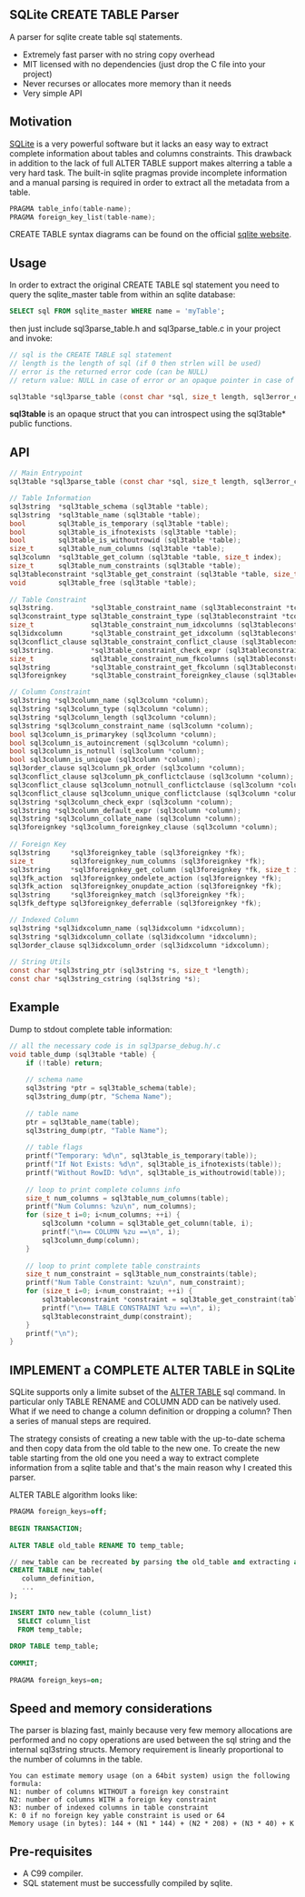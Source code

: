 ## SQLite CREATE TABLE Parser
A parser for sqlite create table sql statements.

* Extremely fast parser with no string copy overhead
* MIT licensed with no dependencies (just drop the C file into your project)
* Never recurses or allocates more memory than it needs
* Very simple API 

## Motivation
[SQLite](https://www.sqlite.org/) is a very powerful software but it lacks an easy way to extract complete information about tables and columns constraints. This drawback in addition to the lack of full ALTER TABLE support makes alterring a table a very hard task. The built-in sqlite pragmas provide incomplete information and a manual parsing is required in order to extract all the metadata from a table.
```c
PRAGMA table_info(table-name);  
PRAGMA foreign_key_list(table-name);
```
CREATE TABLE syntax diagrams can be found on the official [sqlite website](https://www.sqlite.org/lang_createtable.html).


## Usage
In order to extract the original CREATE TABLE sql statement you need to query the sqlite_master table from within an sqlite database:
```sql
SELECT sql FROM sqlite_master WHERE name = 'myTable';
```

then just include sql3parse_table.h and sql3parse_table.c in your project and invoke:
```c
// sql is the CREATE TABLE sql statement
// length is the length of sql (if 0 then strlen will be used)
// error is the returned error code (can be NULL)
// return value: NULL in case of error or an opaque pointer in case of success

sql3table *sql3parse_table (const char *sql, size_t length, sql3error_code *error);
```
**sql3table** is an opaque struct that you can introspect using the sql3table* public functions.

## API
```c
// Main Entrypoint
sql3table *sql3parse_table (const char *sql, size_t length, sql3error_code *error);

// Table Information
sql3string  *sql3table_schema (sql3table *table);
sql3string  *sql3table_name (sql3table *table);
bool        sql3table_is_temporary (sql3table *table);
bool        sql3table_is_ifnotexists (sql3table *table);
bool        sql3table_is_withoutrowid (sql3table *table);
size_t      sql3table_num_columns (sql3table *table);
sql3column  *sql3table_get_column (sql3table *table, size_t index);
size_t      sql3table_num_constraints (sql3table *table);
sql3tableconstraint *sql3table_get_constraint (sql3table *table, size_t index);
void        sql3table_free (sql3table *table);
	
// Table Constraint
sql3string.         *sql3table_constraint_name (sql3tableconstraint *tconstraint);
sql3constraint_type sql3table_constraint_type (sql3tableconstraint *tconstraint);
size_t              sql3table_constraint_num_idxcolumns (sql3tableconstraint *tconstraint);
sql3idxcolumn       *sql3table_constraint_get_idxcolumn (sql3tableconstraint *tconstraint, size_t index);
sql3conflict_clause sql3table_constraint_conflict_clause (sql3tableconstraint *tconstraint);
sql3string.         *sql3table_constraint_check_expr (sql3tableconstraint *tconstraint);
size_t              sql3table_constraint_num_fkcolumns (sql3tableconstraint *tconstraint);
sql3string          *sql3table_constraint_get_fkcolumn (sql3tableconstraint *tconstraint, size_t index);
sql3foreignkey      *sql3table_constraint_foreignkey_clause (sql3tableconstraint *tconstraint);

// Column Constraint
sql3string *sql3column_name (sql3column *column);
sql3string *sql3column_type (sql3column *column);
sql3string *sql3column_length (sql3column *column);
sql3string *sql3column_constraint_name (sql3column *column);
bool sql3column_is_primarykey (sql3column *column);
bool sql3column_is_autoincrement (sql3column *column);
bool sql3column_is_notnull (sql3column *column);
bool sql3column_is_unique (sql3column *column);
sql3order_clause sql3column_pk_order (sql3column *column);
sql3conflict_clause sql3column_pk_conflictclause (sql3column *column);
sql3conflict_clause sql3column_notnull_conflictclause (sql3column *column);
sql3conflict_clause sql3column_unique_conflictclause (sql3column *column);
sql3string *sql3column_check_expr (sql3column *column);
sql3string *sql3column_default_expr (sql3column *column);
sql3string *sql3column_collate_name (sql3column *column);
sql3foreignkey *sql3column_foreignkey_clause (sql3column *column);
	
// Foreign Key
sql3string     *sql3foreignkey_table (sql3foreignkey *fk);
size_t         sql3foreignkey_num_columns (sql3foreignkey *fk);
sql3string     *sql3foreignkey_get_column (sql3foreignkey *fk, size_t index);
sql3fk_action  sql3foreignkey_ondelete_action (sql3foreignkey *fk);
sql3fk_action  sql3foreignkey_onupdate_action (sql3foreignkey *fk);
sql3string     *sql3foreignkey_match (sql3foreignkey *fk);
sql3fk_deftype sql3foreignkey_deferrable (sql3foreignkey *fk);

// Indexed Column
sql3string *sql3idxcolumn_name (sql3idxcolumn *idxcolumn);
sql3string *sql3idxcolumn_collate (sql3idxcolumn *idxcolumn);
sql3order_clause sql3idxcolumn_order (sql3idxcolumn *idxcolumn);
	
// String Utils
const char *sql3string_ptr (sql3string *s, size_t *length);
const char *sql3string_cstring (sql3string *s);
```

## Example
Dump to stdout complete table information:
```c
// all the necessary code is in sql3parse_debug.h/.c
void table_dump (sql3table *table) {
    if (!table) return;
    
    // schema name
    sql3string *ptr = sql3table_schema(table);
    sql3string_dump(ptr, "Schema Name");
    
    // table name
    ptr = sql3table_name(table);
    sql3string_dump(ptr, "Table Name");
    
    // table flags
    printf("Temporary: %d\n", sql3table_is_temporary(table));
    printf("If Not Exists: %d\n", sql3table_is_ifnotexists(table));
    printf("Without RowID: %d\n", sql3table_is_withoutrowid(table));
    
    // loop to print complete columns info
    size_t num_columns = sql3table_num_columns(table);
    printf("Num Columns: %zu\n", num_columns);
    for (size_t i=0; i<num_columns; ++i) {
        sql3column *column = sql3table_get_column(table, i);
        printf("\n== COLUMN %zu ==\n", i);
        sql3column_dump(column);
    }
    
    // loop to print complete table constraints
    size_t num_constraint = sql3table_num_constraints(table);
    printf("Num Table Constraint: %zu\n", num_constraint);
    for (size_t i=0; i<num_constraint; ++i) {
        sql3tableconstraint *constraint = sql3table_get_constraint(table, i);
        printf("\n== TABLE CONSTRAINT %zu ==\n", i);
        sql3tableconstraint_dump(constraint);
    }
    printf("\n");
}
```

## IMPLEMENT a COMPLETE ALTER TABLE in SQLite
SQLite supports only a limite subset of the [ALTER TABLE](https://www.sqlite.org/lang_altertable.html) sql command. In particular only TABLE RENAME and COLUMN ADD can be natively used. What if we need to change a column definition or dropping a column? Then a series of manual steps are required.


The strategy consists of creating a new table with the up-to-date schema and then copy data from the old table to the new one. To create the new table starting from the old one you need a way to extract complete information from a sqlite table and that's the main reason why I created this parser.


ALTER TABLE algorithm looks like:
```sql
PRAGMA foreign_keys=off;
 
BEGIN TRANSACTION;
 
ALTER TABLE old_table RENAME TO temp_table;

// new_table can be recreated by parsing the old_table and extracting all relevant information using this repo
CREATE TABLE new_table(
   column_definition,
   ...
);
 
INSERT INTO new_table (column_list)
  SELECT column_list
  FROM temp_table;
 
DROP TABLE temp_table;
 
COMMIT;
 
PRAGMA foreign_keys=on;
```


## Speed and memory considerations
The parser is blazing fast, mainly because very few memory allocations are performed and no copy operations are used between the sql string and the internal sql3string structs. Memory requirement is linearly proportional to the number of columns in the table.
```
You can estimate memory usage (on a 64bit system) usign the following formula:
N1: number of columns WITHOUT a foreign key constraint
N2: number of columns WITH a foreign key constraint
N3: number of indexed columns in table constraint
K: 0 if no foreign key yable constraint is used or 64
Memory usage (in bytes): 144 + (N1 * 144) + (N2 * 208) + (N3 * 40) + K
```

## Pre-requisites
- A C99 compiler.
- SQL statement must be successfully compiled by sqlite.
